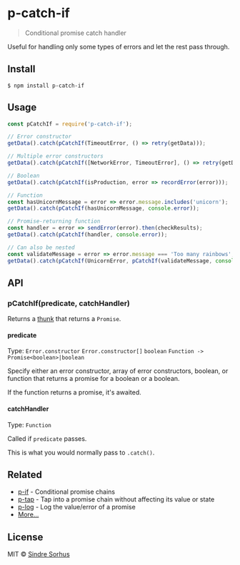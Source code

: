# p-catch-if

> Conditional promise catch handler

Useful for handling only some types of errors and let the rest pass through.


## Install

```
$ npm install p-catch-if
```


## Usage

```js
const pCatchIf = require('p-catch-if');

// Error constructor
getData().catch(pCatchIf(TimeoutError, () => retry(getData)));

// Multiple error constructors
getData().catch(pCatchIf([NetworkError, TimeoutError], () => retry(getData)));

// Boolean
getData().catch(pCatchIf(isProduction, error => recordError(error)));

// Function
const hasUnicornMessage = error => error.message.includes('unicorn');
getData().catch(pCatchIf(hasUnicornMessage, console.error));

// Promise-returning function
const handler = error => sendError(error).then(checkResults);
getData().catch(pCatchIf(handler, console.error));

// Can also be nested
const validateMessage = error => error.message === 'Too many rainbows';
getData().catch(pCatchIf(UnicornError, pCatchIf(validateMessage, console.error)));
```


## API

### pCatchIf(predicate, catchHandler)

Returns a [thunk](https://en.wikipedia.org/wiki/Thunk) that returns a `Promise`.

#### predicate

Type: `Error.constructor` `Error.constructor[]` `boolean` `Function -> Promise<boolean>|boolean`

Specify either an error constructor, array of error constructors, boolean, or function that returns a promise for a boolean or a boolean.

If the function returns a promise, it's awaited.

#### catchHandler

Type: `Function`

Called if `predicate` passes.

This is what you would normally pass to `.catch()`.


## Related

- [p-if](https://github.com/sindresorhus/p-if) - Conditional promise chains
- [p-tap](https://github.com/sindresorhus/p-tap) - Tap into a promise chain without affecting its value or state
- [p-log](https://github.com/sindresorhus/p-log) - Log the value/error of a promise
- [More…](https://github.com/sindresorhus/promise-fun)


## License

MIT © [Sindre Sorhus](https://sindresorhus.com)
